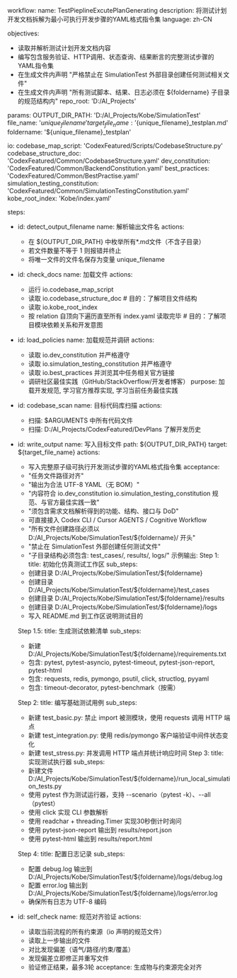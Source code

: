 workflow:
  name: TestPieplineExcutePlanGenerating
  description: 将测试计划开发文档拆解为最小可执行开发步骤的YAML格式指令集
  language: zh-CN


objectives:
  - 读取并解析测试计划开发文档内容
  - 编写包含服务验证、HTTP调用、状态查询、结果断言的完整测试步骤的YAML指令集
  - 在生成文件内声明 "严格禁止在 SimulationTest 外部目录创建任何测试相关文件"
  - 在生成文件内声明 "所有测试脚本、结果、日志必须在 ${foldername} 子目录的规范结构内"
repo_root: 'D:/AI_Projects'

params:
  OUTPUT_DIR_PATH: 'D:/AI_Projects/Kobe/SimulationTest'
  file_name: '${unique_filename}'
  target_file_name: '${unique_filename}_testplan.md'
  foldername: '${unique_filename}_testplan'

io:
  codebase_map_script: 'CodexFeatured/Scripts/CodebaseStructure.py'
  codebase_structure_doc: 'CodexFeatured/Common/CodebaseStructure.yaml'
  dev_constitution: 'CodexFeatured/Common/BackendConstitution.yaml'
  best_practices: 'CodexFeatured/Common/BestPractise.yaml'
  simulation_testing_constitution: 'CodexFeatured/Common/SimulationTestingConstitution.yaml'
  kobe_root_index: 'Kobe/index.yaml'

steps:
  - id: detect_output_filename
    name: 解析输出文件名
    actions:
      - 在 ${OUTPUT_DIR_PATH} 中枚举所有*.md文件（不含子目录）
      - 若文件数量不等于 1 则报错并终止
      - 将唯一文件的文件名保存为变量 unique_filename

  - id: check_docs
    name: 加载文件
    actions:
      - 运行 io.codebase_map_script
      - 读取 io.codebase_structure_doc  # 目的：了解项目文件结构
      - 读取 io.kobe_root_index
      - 按 relation 自顶向下遍历直至所有 index.yaml 读取完毕  # 目的：了解项目模块依赖关系和开发意图

  - id: load_policies
    name: 加载规范并调研
    actions:
      - 读取 io.dev_constitution 并严格遵守
      - 读取 io.simulation_testing_constitution 并严格遵守
      - 读取 io.best_practices 并浏览其中任务相关官方链接
      - 调研社区最佳实践（GitHub/StackOverflow/开发者博客）
    purpose: 加载开发规范, 学习官方推荐实现, 学习当前任务最佳实践

  - id: codebase_scan
    name: 目标代码库扫描
    actions:
      - 扫描: $ARGUMENTS 中所有代码文件
      - 扫描: D:/AI_Projects/CodexFeatured/DevPlans 了解开发历史

  - id: write_output
    name: 写入目标文件
    path: ${OUTPUT_DIR_PATH}
    target: ${target_file_name} 
    actions:
      - 写入完整原子级可执行开发测试步骤的YAML格式指令集
    acceptance:
      - "任务文件路径对齐"
      - "输出为合法 UTF-8 YAML（无 BOM）"
      - "内容符合 io.dev_constitution io.simulation_testing_constitution 规范、与官方最佳实践一致"
      - "须包含需求文档解析得到的功能、结构、接口与 DoD"
      - 可直接接入 Codex CLI / Cursor AGENTS / Cognitive Workflow
      - "所有文件创建路径必须以 D:/AI_Projects/Kobe/SimulationTest/${foldername}/ 开头"
      - "禁止在 SimulationTest 外部创建任何测试文件"
      - "子目录结构必须包含: test_cases/, results/, logs/"
    示例输出:
      Step 1:
      title: 初始化仿真测试工作区
      sub_steps:
       - 创建目录 D:/AI_Projects/Kobe/SimulationTest/${foldername}
       - 创建目录 D:/AI_Projects/Kobe/SimulationTest/${foldername}/test_cases
       - 创建目录 D:/AI_Projects/Kobe/SimulationTest/${foldername}/results
       - 创建目录 D:/AI_Projects/Kobe/SimulationTest/${foldername}/logs
       - 写入 README.md 到工作区说明测试目的

      Step 1.5:
      title: 生成测试依赖清单
      sub_steps:
       - 新建 D:/AI_Projects/Kobe/SimulationTest/${foldername}/requirements.txt
       - 包含: pytest, pytest-asyncio, pytest-timeout, pytest-json-report, pytest-html
       - 包含: requests, redis, pymongo, psutil, click, structlog, pyyaml
       - 包含: timeout-decorator, pytest-benchmark（按需）

      Step 2:
      title: 编写基础测试用例
      sub_steps:
       - 新建 test_basic.py: 禁止 import 被测模块，使用 requests 调用 HTTP 端点
       - 新建 test_integration.py: 使用 redis/pymongo 客户端验证中间件状态变化
       - 新建 test_stress.py: 并发调用 HTTP 端点并统计响应时间
      Step 3:
      title: 实现测试执行器
      sub_steps:
       - 新建文件 D:/AI_Projects/Kobe/SimulationTest/${foldername}/run_local_simulation_tests.py
       - 使用 pytest 作为测试运行器，支持 --scenario（pytest -k）、--all（pytest）
       - 使用 click 实现 CLI 参数解析
       - 使用 readchar + threading.Timer 实现30秒倒计时询问
       - 使用 pytest-json-report 输出到 results/report.json
       - 使用 pytest-html 输出到 results/report.html

      Step 4:
      title: 配置日志记录
      sub_steps:
       - 配置 debug.log 输出到 D:/AI_Projects/Kobe/SimulationTest/${foldername}/logs/debug.log
       - 配置 error.log 输出到 D:/AI_Projects/Kobe/SimulationTest/${foldername}/logs/error.log
       - 确保所有日志为 UTF-8 编码

  - id: self_check
    name: 规范对齐验证
    actions:
      - 读取当前流程的所有约束源（io 声明的规范文件）
      - 读取上一步输出的文件
      - 对比发现偏差（语气/路径/约束/覆盖）
      - 发现偏差立即修正并重写文件
      - 验证修正结果，最多3轮
    acceptance: 生成物与约束源完全对齐
